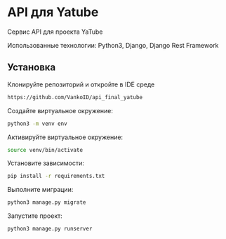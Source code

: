 # API для Yatube
Сервис API для проекта YaTube

Использованные технологии: Python3, 
Django, 
Django Rest Framework

## Установка

Клонируйте репозиторий и откройте в IDE среде
```sh
https://github.com/VankoID/api_final_yatube
```
Создайте виртуальное окружение:
```sh
python3 -m venv env
```
Активируйте виртуальное окружение:
```sh
source venv/bin/activate
```
Установите зависимости:
```sh
pip install -r requirements.txt
```
Выполните миграции:
```sh
python3 manage.py migrate
```
Запустите проект:
```sh
python3 manage.py runserver
```

